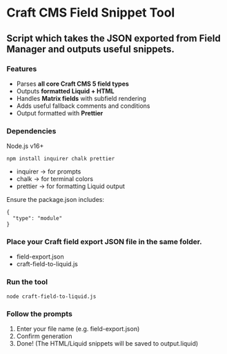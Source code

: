 # Craft CMS Field Snippet Tool
## Script which takes the JSON exported from Field Manager and outputs useful snippets. 

### Features
- Parses **all core Craft CMS 5 field types**
- Outputs **formatted Liquid + HTML**
- Handles **Matrix fields** with subfield rendering
- Adds useful fallback comments and conditions
- Output formatted with **Prettier**

### Dependencies

Node.js v16+

```
npm install inquirer chalk prettier
```
- inquirer → for prompts
- chalk → for terminal colors
- prettier → for formatting Liquid output

Ensure the package.json includes:

```
{
  "type": "module"
}
```

### Place your Craft field export JSON file in the same folder.

- field-export.json
- craft-field-to-liquid.js

### Run the tool

```
node craft-field-to-liquid.js
```

### Follow the prompts

1. Enter your file name (e.g. field-export.json)
2. Confirm generation
3. Done! (The HTML/Liquid snippets will be saved to output.liquid)